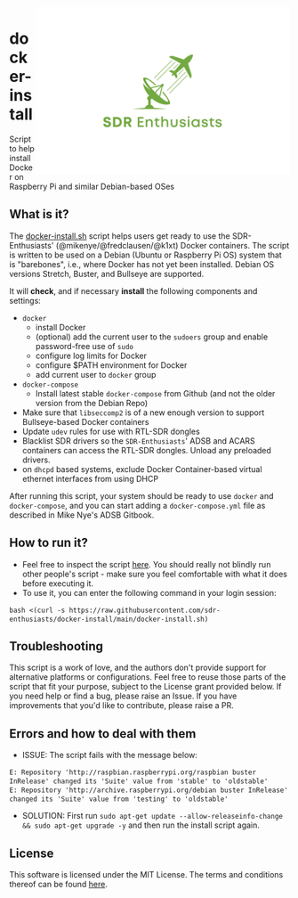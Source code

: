 <img align="right" src="https://raw.githubusercontent.com/sdr-enthusiasts/sdr-enthusiast-assets/main/SDR%20Enthusiasts.svg" height="300">

# docker-install

Script to help install Docker on Raspberry Pi and similar Debian-based OSes
## What is it?
The [docker-install.sh](docker-install.sh) script helps users get ready to use the SDR-Enthusiasts' (@mikenye/@fredclausen/@k1xt) Docker containers.
The script is written to be used on a Debian (Ubuntu or Raspberry Pi OS) system that is "barebones", i.e., where Docker has not yet been installed. Debian OS versions Stretch, Buster, and Bullseye are supported.

It will **check**, and if necessary **install** the following components and settings:
- `docker`
  - install Docker
  - (optional) add the current user to the `sudoers` group and enable password-free use of `sudo`
  - configure log limits for Docker
  - configure $PATH environment for Docker
  - add current user to `docker` group
- `docker-compose`
  - Install latest stable `docker-compose` from Github (and not the older version from the Debian Repo)
- Make sure that `libseccomp2` is of a new enough version to support Bullseye-based Docker containers
- Update `udev` rules for use with RTL-SDR dongles
- Blacklist SDR drivers so the `SDR-Enthusiasts`' ADSB and ACARS containers can access the RTL-SDR dongles. Unload any preloaded drivers.
- on `dhcpd` based systems, exclude Docker Container-based virtual ethernet interfaces from using DHCP

After running this script, your system should be ready to use `docker` and `docker-compose`, and you can start adding a `docker-compose.yml` file as described in Mike Nye's ADSB Gitbook.

## How to run it?
- Feel free to inspect the script [here](docker-install.sh). You should really not blindly run other people's script - make sure you feel comfortable with what it does before executing it.
- To use it, you can enter the following command in your login session:
```
bash <(curl -s https://raw.githubusercontent.com/sdr-enthusiasts/docker-install/main/docker-install.sh)
```

## Troubleshooting
This script is a work of love, and the authors don't provide support for alternative platforms or configurations.
Feel free to reuse those parts of the script that fit your purpose, subject to the License grant provided below.
If you need help or find a bug, please raise an Issue.
If you have improvements that you'd like to contribute, please raise a PR.

## Errors and how to deal with them
- ISSUE: The script fails with the message below:
```
E: Repository 'http://raspbian.raspberrypi.org/raspbian buster InRelease' changed its 'Suite' value from 'stable' to 'oldstable'
E: Repository 'http://archive.raspberrypi.org/debian buster InRelease' changed its 'Suite' value from 'testing' to 'oldstable'
```
- SOLUTION: First run `sudo apt-get update --allow-releaseinfo-change && sudo apt-get upgrade -y` and then run the install script again.

## License
This software is licensed under the MIT License. The terms and conditions thereof can be found [here](LICENSE).
